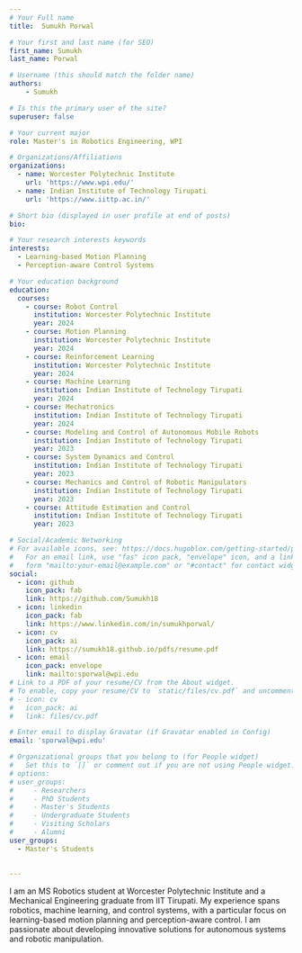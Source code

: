 ```yaml
---
# Your Full name
title:  Sumukh Porwal

# Your first and last name (for SEO)
first_name: Sumukh
last_name: Porwal

# Username (this should match the folder name)
authors:
    - Sumukh 

# Is this the primary user of the site?
superuser: false

# Your current major 
role: Master's in Robotics Engineering, WPI

# Organizations/Affiliations
organizations:
  - name: Worcester Polytechnic Institute
    url: 'https://www.wpi.edu/'
  - name: Indian Institute of Technology Tirupati
    url: 'https://www.iittp.ac.in/'

# Short bio (displayed in user profile at end of posts)
bio: 

# Your research interests keywords
interests:
  - Learning-based Motion Planning
  - Perception-aware Control Systems

# Your education background
education:
  courses:
    - course: Robot Control
      institution: Worcester Polytechnic Institute
      year: 2024
    - course: Motion Planning
      institution: Worcester Polytechnic Institute
      year: 2024
    - course: Reinforcement Learning
      institution: Worcester Polytechnic Institute
      year: 2024
    - course: Machine Learning
      institution: Indian Institute of Technology Tirupati
      year: 2024
    - course: Mechatronics
      institution: Indian Institute of Technology Tirupati
      year: 2024
    - course: Modeling and Control of Autonomous Mobile Robots
      institution: Indian Institute of Technology Tirupati
      year: 2023
    - course: System Dynamics and Control
      institution: Indian Institute of Technology Tirupati
      year: 2023
    - course: Mechanics and Control of Robotic Manipulators
      institution: Indian Institute of Technology Tirupati
      year: 2023
    - course: Attitude Estimation and Control
      institution: Indian Institute of Technology Tirupati
      year: 2023

# Social/Academic Networking
# For available icons, see: https://docs.hugoblox.com/getting-started/page-builder/#icons
#   For an email link, use "fas" icon pack, "envelope" icon, and a link in the
#   form "mailto:your-email@example.com" or "#contact" for contact widget.
social:
  - icon: github
    icon_pack: fab
    link: https://github.com/Sumukh18
  - icon: linkedin
    icon_pack: fab
    link: https://www.linkedin.com/in/sumukhporwal/
  - icon: cv
    icon_pack: ai
    link: https://sumukh18.github.io/pdfs/resume.pdf
  - icon: email
    icon_pack: envelope
    link: mailto:sporwal@wpi.edu
# Link to a PDF of your resume/CV from the About widget.
# To enable, copy your resume/CV to `static/files/cv.pdf` and uncomment the lines below.
# - icon: cv
#   icon_pack: ai
#   link: files/cv.pdf

# Enter email to display Gravatar (if Gravatar enabled in Config)
email: 'sporwal@wpi.edu'

# Organizational groups that you belong to (for People widget)
#   Set this to `[]` or comment out if you are not using People widget.
# options: 
# user_groups:
#     - Researchers
#     - PhD Students
#     - Master's Students
#     - Undergraduate Students
#     - Visiting Scholars
#     - Alumni
user_groups:
  - Master's Students
  
  
---
```

I am an MS Robotics student at Worcester Polytechnic Institute and a Mechanical Engineering graduate from IIT Tirupati. My experience spans robotics, machine learning, and control systems, with a particular focus on learning-based motion planning and perception-aware control. I am passionate about developing innovative solutions for autonomous systems and robotic manipulation.
